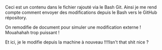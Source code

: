 Ceci est un contenu dans le fichier rajouté via le Bash Git.
Ainsi je me rend compte comment envoyer des modifications depuis le Bash vers le GitHub répository.

On remodifie de document pour simuler une modification externe ! Mouahahah trop puissant !

Et ici, je le modifie depuis la machine à nouveau !!!!Isn't that shit nice ?
